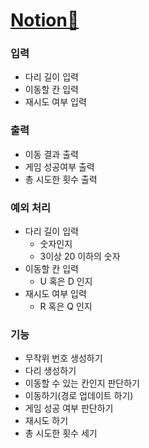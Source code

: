 # [Notion💚](https://vinivini.notion.site/4-4d37002388e64177895ce9b97d7d844f)

### 입력

- 다리 길이 입력
- 이동할 칸 입력
- 재시도 여부 입력

### 출력

- 이동 결과 출력
- 게임 성공여부 출력
- 총 시도한 횟수 출력

### 예외 처리

- 다리 길이 입력
  - 숫자인지
  - 3이상 20 이하의 숫자
- 이동할 칸 입력
  - U 혹은 D 인지
- 재시도 여부 입력
  - R 혹은 Q 인지

### 기능

- 무작위 번호 생성하기
- 다리 생성하기
- 이동할 수 있는 칸인지 판단하기
- 이동하기(경로 업데이트 하기)
- 게임 성공 여부 판단하기
- 재시도 하기
- 총 시도한 횟수 세기
